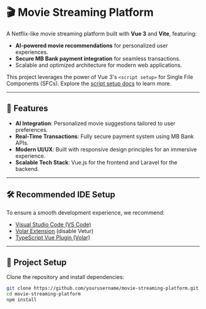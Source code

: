 # 🎬 Movie Streaming Platform  

A Netflix-like movie streaming platform built with **Vue 3** and **Vite**, featuring:  
- **AI-powered movie recommendations** for personalized user experiences.  
- **Secure MB Bank payment integration** for seamless transactions.  
- Scalable and optimized architecture for modern web applications.  

This project leverages the power of Vue 3's `<script setup>` for Single File Components (SFCs). Explore the [script setup docs](https://v3.vuejs.org/api/sfc-script-setup.html#sfc-script-setup) to learn more.  

---

## 🚀 Features  

- **AI Integration**: Personalized movie suggestions tailored to user preferences.  
- **Real-Time Transactions**: Fully secure payment system using MB Bank APIs.  
- **Modern UI/UX**: Built with responsive design principles for an immersive experience.  
- **Scalable Tech Stack**: Vue.js for the frontend and Laravel for the backend.  

---

## 🛠 Recommended IDE Setup  

To ensure a smooth development experience, we recommend:  
- [Visual Studio Code (VS Code)](https://code.visualstudio.com/)  
- [Volar Extension](https://marketplace.visualstudio.com/items?itemName=Vue.volar) (disable Vetur)  
- [TypeScript Vue Plugin (Volar)](https://marketplace.visualstudio.com/items?itemName=Vue.vscode-typescript-vue-plugin)  

---

## 📂 Project Setup  

Clone the repository and install dependencies:  
```bash
git clone https://github.com/yourusername/movie-streaming-platform.git
cd movie-streaming-platform
npm install
